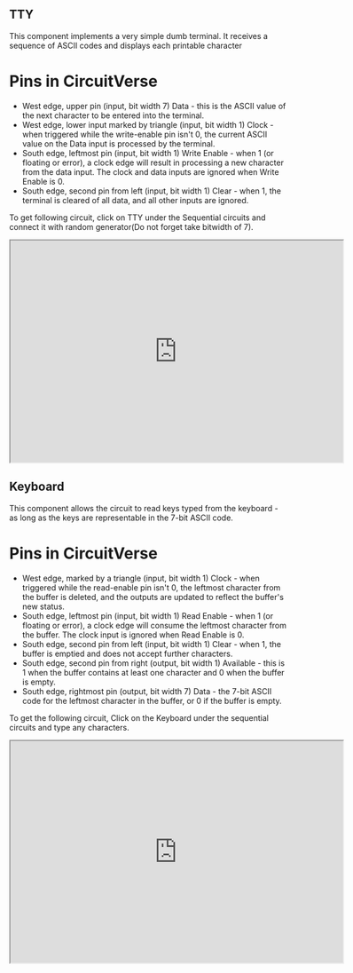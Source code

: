 ## TTY

This component implements a very simple dumb terminal. It receives a sequence of ASCII codes and displays each printable character

# Pins in CircuitVerse

* West edge, upper pin (input, bit width 7)
  Data - this is the ASCII value of the next character to be entered into the terminal.
* West edge, lower input marked by triangle (input, bit width 1)
  Clock - when triggered while the write-enable pin isn't 0, the current ASCII value on the Data input is processed by the terminal.
* South edge, leftmost pin (input, bit width 1)
  Write Enable - when 1 (or floating or error), a clock edge will result in processing a new character from the data input. The clock and data inputs are ignored when Write Enable is 0.
* South edge, second pin from left (input, bit width 1)
  Clear - when 1, the terminal is cleared of all data, and all other inputs are ignored.
  
 To get following circuit, click on TTY under the Sequential circuits and connect it with random generator(Do not forget take bitwidth of 7).
 
 <iframe width="600px" height="400px" src="https://circuitverse.org/simulator/embed/13085" id="projectPreview" scrolling="no" webkitAllowFullScreen mozAllowFullScreen allowFullScreen> </iframe>
 
 
 ## Keyboard
 
 This component allows the circuit to read keys typed from the keyboard - as long as the keys are representable in the 7-bit ASCII code.
 
 # Pins in CircuitVerse
 
 * West edge, marked by a triangle (input, bit width 1)
   Clock - when triggered while the read-enable pin isn't 0, the leftmost character from the buffer is deleted, and the outputs are updated to reflect the buffer's new status.
*  South edge, leftmost pin (input, bit width 1)
   Read Enable - when 1 (or floating or error), a clock edge will consume the leftmost character from the buffer. The clock input is ignored when Read Enable is 0.
*  South edge, second pin from left (input, bit width 1)
   Clear - when 1, the buffer is emptied and does not accept further characters.
*  South edge, second pin from right (output, bit width 1)
   Available - this is 1 when the buffer contains at least one character and 0 when the buffer is empty.
*  South edge, rightmost pin (output, bit width 7)
   Data - the 7-bit ASCII code for the leftmost character in the buffer, or 0 if the buffer is empty.
   
  To get the following circuit, Click on the Keyboard under the sequential circuits and type any characters.
  
  <iframe width="600px" height="400px" src="https://circuitverse.org/simulator/embed/13087" id="projectPreview" scrolling="no" webkitAllowFullScreen mozAllowFullScreen allowFullScreen> </iframe>
